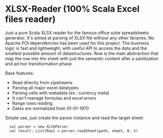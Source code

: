 # XLSX-Reader (100% Scala Excel files reader)

Just a pure Scala XLSX reader for the famous office suite spreadsheets generator. 
It's aimed at parsing of XLSX file without any other libraries. No Apache POI dependencies has been used for this project.
The business logic is fast and lightweight; with useful API to access the data and the smallest possible amount of datastructures.
Row is the main abstraction that map the row into the sheet with just the semantic content after a sanitization and ad hoc transformation phase.

Base features:

- Read directly from zipstreams
- Parsing all major excel datatypes
- Parsing cells with metadata (ex.: currency meta)
- It can't manage formulas and excel errors
- Range rows reading
- Dates are normalized from 01-01-1970

Simple use, just create the parser instance and read the target sheet:

```
  val parser = new XLSXParser
  val result: List[Row] = parser.readSheet(path, sheet, 0, 5)
```
